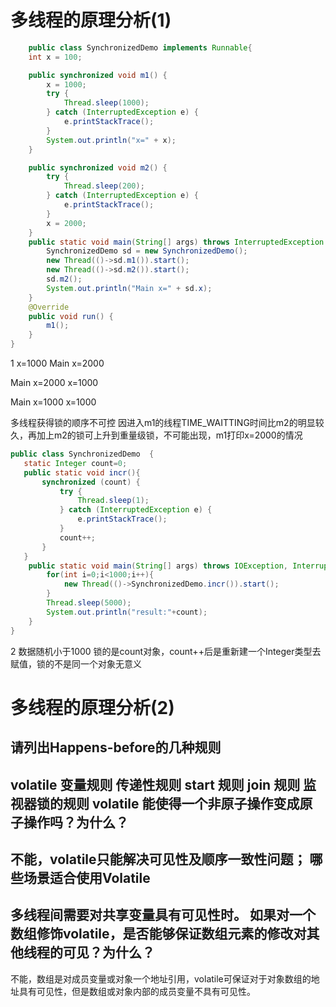 
多线程的原理分析(1)
====

```java
    public class SynchronizedDemo implements Runnable{
    int x = 100;

    public synchronized void m1() {
        x = 1000;
        try {
            Thread.sleep(1000);
        } catch (InterruptedException e) {
            e.printStackTrace();
        }
        System.out.println("x=" + x);
    }

    public synchronized void m2() {
        try {
            Thread.sleep(200);
        } catch (InterruptedException e) {
            e.printStackTrace();
        }
        x = 2000;
    }
	public static void main(String[] args) throws InterruptedException {
        SynchronizedDemo sd = new SynchronizedDemo();
        new Thread(()->sd.m1()).start();
        new Thread(()->sd.m2()).start();
        sd.m2();
        System.out.println("Main x=" + sd.x);
    }
    @Override
    public void run() {
        m1();
    }
}
```
1
x=1000 Main x=2000

Main x=2000 x=1000

Main x=1000 x=1000

多线程获得锁的顺序不可控
因进入m1的线程TIME_WAITTING时间比m2的明显较久，再加上m2的锁可上升到重量级锁，不可能出现，m1打印x=2000的情况
```java
public class SynchronizedDemo  {
   static Integer count=0;
   public static void incr(){
       synchronized (count) {
           try {
               Thread.sleep(1);
           } catch (InterruptedException e) {
               e.printStackTrace();
           }
           count++;
       }
   }
    public static void main(String[] args) throws IOException, InterruptedException {
        for(int i=0;i<1000;i++){
            new Thread(()->SynchronizedDemo.incr()).start();
        }
        Thread.sleep(5000);
        System.out.println("result:"+count);
    }
}
```

2 数据随机小于1000
锁的是count对象，count++后是重新建一个Integer类型去赋值，锁的不是同一个对象无意义

多线程的原理分析(2)
====

请列出Happens-before的几种规则
----
volatile 变量规则
传递性规则
start 规则
join 规则
监视器锁的规则
volatile 能使得一个非原子操作变成原子操作吗？为什么？
----
不能，volatile只能解决可见性及顺序一致性问题；
哪些场景适合使用Volatile
----
多线程间需要对共享变量具有可见性时。
如果对一个数组修饰volatile，是否能够保证数组元素的修改对其他线程的可见？为什么？
----
不能，数组是对成员变量或对象一个地址引用，volatile可保证对于对象数组的地址具有可见性，但是数组或对象内部的成员变量不具有可见性。
